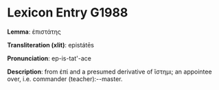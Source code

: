 # Lexicon Entry G1988

**Lemma**: ἐπιστάτης

**Transliteration (xlit)**: epistátēs

**Pronunciation**: ep-is-tat'-ace

**Description**:
from ἐπί and a presumed derivative of ἵστημι; an appointee over, i.e. commander (teacher):--master.
